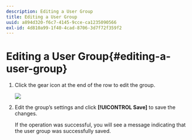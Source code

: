 ```yaml
---
description: Editing a User Group
title: Editing a User Group
uuid: a894d320-f6c7-4145-9cce-ca1235090566
exl-id: 4d810a99-1f40-4cad-8706-3d7f72f359f2
---
```

# Editing a User Group{#editing-a-user-group}

1. Click the gear icon at the end of the row to edit the group.

   ![](assets/edit_user_group.png)

1. Edit the group’s settings and click **[!UICONTROL Save]** to save the changes.

   If the operation was successful, you will see a message indicating that the user group was successfully saved.
